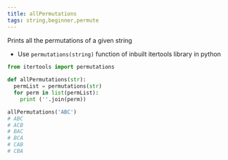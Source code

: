 ```yaml
---
title: allPermutations
tags: string,beginner,permute
---
```


Prints all the permutations of a given string

- Use `permutations(string)` function of inbuilt itertools library in python

```py
from itertools import permutations 
  
def allPermutations(str): 
  permList = permutations(str) 
  for perm in list(permList): 
    print (''.join(perm))
```

```py
allPermutations('ABC')
# ABC
# ACB
# BAC
# BCA
# CAB
# CBA
```
